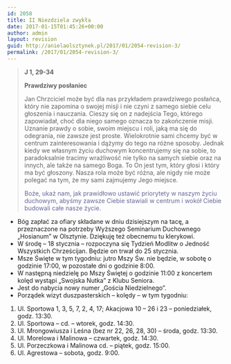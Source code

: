 ```yaml
---
id: 2058
title: II Niezdziela zwykła
date: 2017-01-15T01:45:26+00:00
author: admin
layout: revision
guid: http://anielaolsztynek.pl/2017/01/2054-revision-3/
permalink: /2017/01/2054-revision-3/
---
```

> **J 1, 29-34**
> 
> **Prawdziwy posłaniec**
> 
> Jan Chrzciciel może być dla nas przykładem prawdziwego posłańca, który nie zapomina o swojej misji i nie czyni z samego siebie celu głoszenia i nauczania. Cieszy się on z nadejścia Tego, którego zapowiadał, choć dla niego samego oznacza to zakończenie misji. Uznanie prawdy o sobie, swoim miejscu i roli, jaką ma się do odegrania, nie zawsze jest proste. Wielokrotnie sami chcemy być w centrum zainteresowania i dążymy do tego na różne sposoby. Jednak kiedy we własnym życiu duchowym koncentrujemy się na sobie, to paradoksalnie tracimy wrażliwość nie tylko na samych siebie oraz na innych, ale także na samego Boga. To On jest tym, który głosi i który ma być głoszony. Nasza rola może być różna, ale nigdy nie może polegać na tym, że my sami zajmujemy Jego miejsce.
> 
> <span style="color: #666699;">Boże, ukaż nam, jak prawidłowo ustawić priorytety w naszym życiu duchowym, abyśmy zawsze Ciebie stawiali w centrum i wokół Ciebie budowali całe nasze życie.</span>

  * Bóg zapłać za ofiary składane w dniu dzisiejszym na tacę, a przeznaczone na potrzeby Wyższego Seminarium Duchownego „Hosianum” w Olsztynie. Dziękuję też obecnemu tu klerykowi.
  * W środę – 18 stycznia – rozpoczyna się Tydzień Modlitw o Jedność Wszystkich Chrześcijan. Będzie on trwał do 25 stycznia.
  * Msze Święte w tym tygodniu: jutro Mszy Św. nie będzie, w sobotę o godzinie 17:00, w pozostałe dni o godzinie 8:00.
  * W następną niedzielę po Mszy Świętej o godzinie 11:00 z koncertem kolęd wystąpi &#8222;Swojska Nutka&#8221; z Klubu Seniora.
  * Jest do nabycia nowy numer „Gościa Niedzielnego”.
  * Porządek wizyt duszpasterskich – kolędy – w tym tygodniu:

  1. Ul. Sportowa 1, 3, 5, 7, 2, 4, 17; Akacjowa 10 &#8211; 26 i 23 – poniedziałek, godz. 13:30.
  2. Ul. Sportowa &#8211; cd. – wtorek, godz. 14:30.
  3. Ul. Mrongowiusza i Leśna (bez nr 22, 26, 28, 30) – środa, godz. 13:30.
  4. Ul. Morelowa i Malinowa &#8211; czwartek, godz. 14:30.
  5. Ul. Porzeczkowa i Malinowa cd. – piątek, godz. 15:00.
  6. Ul. Agrestowa – sobota, godz. 9:00.